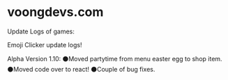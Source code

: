 # voongdevs.com

Update Logs of games:





Emoji Clicker update logs!

Alpha Version 1.10:
⚫Moved partytime from menu easter egg to shop item. 
⚫Moved code over to react! 
⚫Couple of bug fixes.
